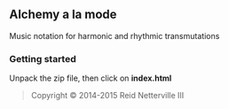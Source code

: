 Alchemy a la mode 
------------------

Music notation for harmonic and rhythmic transmutations 

### Getting started 

Unpack the zip file, then click on **index.html**

> Copyright &#169; 2014-2015 Reid Netterville III

